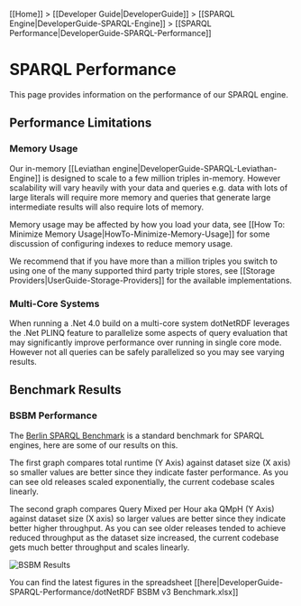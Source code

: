[[Home]] > [[Developer Guide|DeveloperGuide]] > [[SPARQL Engine|DeveloperGuide-SPARQL-Engine]] > [[SPARQL Performance|DeveloperGuide-SPARQL-Performance]]

# SPARQL Performance

This page provides information on the performance of our SPARQL engine.

## Performance Limitations 

### Memory Usage

Our in-memory [[Leviathan engine|DeveloperGuide-SPARQL-Leviathan-Engine]] is designed to scale to a few million triples in-memory.  However scalability will vary heavily with your data and queries e.g. data with lots of large literals will require more memory and queries that generate large intermediate results will also require lots of memory.

Memory usage may be affected by how you load your data, see [[How To: Minimize Memory Usage|HowTo-Minimize-Memory-Usage]] for some discussion of configuring indexes to reduce memory usage.

We recommend that if you have more than a million triples you switch to using one of the many supported third party triple stores, see [[Storage Providers|UserGuide-Storage-Providers]] for the available implementations.

### Multi-Core Systems

When running a .Net 4.0 build on a multi-core system dotNetRDF leverages the .Net PLINQ feature to parallelize some aspects of query evaluation that may significantly improve performance over running in single core mode.  However not all queries can be safely parallelized so you may see varying results.

## Benchmark Results

### BSBM Performance

The [Berlin SPARQL Benchmark](http://wifo5-03.informatik.uni-mannheim.de/bizer/berlinsparqlbenchmark/) is a standard benchmark for SPARQL engines, here are some of our results on this.

The first graph compares total runtime (Y Axis) against dataset size (X axis) so smaller values are better since they indicate faster performance.  As you can see old releases scaled exponentially, the current codebase scales linearly.

The second graph compares Query Mixed per Hour aka QMpH (Y Axis) against dataset size (X axis) so larger values are better since they indicate better higher throughput.  As you can see older releases tended to achieve reduced throughput as the dataset size increased, the current codebase gets much better throughput and scales linearly.

![BSBM Results](https://github.com/dotnetrdf/dotnetrdf/wiki/BSBMPerformance.png)

You can find the latest figures in the spreadsheet [[here|DeveloperGuide-SPARQL-Performance/dotNetRDF BSBM v3 Benchmark.xlsx]]